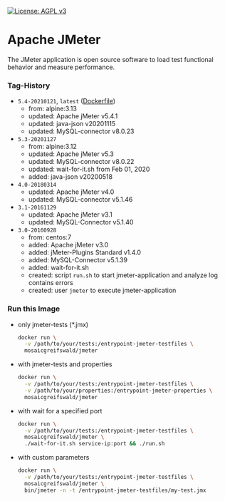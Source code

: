 [![License: AGPL v3](https://img.shields.io/badge/License-AGPL%20v3-blue.svg)](https://www.gnu.org/licenses/agpl-3.0)

# Apache JMeter
The JMeter application is open source software to load test functional behavior and measure performance.

### Tag-History
* `5.4-20210121`, `latest` ([Dockerfile](https://github.com/mosaic-hgw/jMeter/blob/master/Dockerfile))
  - from:     alpine:3.13
  - updated:  Apache jMeter v5.4.1
  - updated:  java-json v20201115
  - updated:  MySQL-connector v8.0.23
* `5.3-20201127`
  - from:     alpine:3.12
  - updated:  Apache jMeter v5.3
  - updated:  MySQL-connector v8.0.22
  - updated:  wait-for-it.sh from Feb 01, 2020
  - added:    java-json v20200518
* `4.0-20180314`
  - updated:  Apache jMeter v4.0
  - updated:  MySQL-connector v5.1.46
* `3.1-20161129`
  - updated:  Apache jMeter v3.1
  - updated:  MySQL-Connector v5.1.40
* `3.0-20160928`
  - from:     centos:7
  - added:    Apache jMeter v3.0
  - added:    jMeter-Plugins Standard v1.4.0
  - added:    MySQL-Connector v5.1.39
  - added:    wait-for-it.sh
  - created:  script `run.sh` to start jmeter-application and analyze log contains errors
  - created:  user `jmeter` to execute jmeter-application

### Run this Image
* only jmeter-tests (*.jmx)
  ```sh
  docker run \
    -v /path/to/your/tests:/entrypoint-jmeter-testfiles \
    mosaicgreifswald/jmeter
  ```

* with jmeter-tests and properties
  ```sh
  docker run \
    -v /path/to/your/tests:/entrypoint-jmeter-testfiles \
    -v /path/to/your/properties:/entrypoint-jmeter-properties \
    mosaicgreifswald/jmeter
  ```

* with wait for a specified port
  ```sh
  docker run \
    -v /path/to/your/tests:/entrypoint-jmeter-testfiles \
    mosaicgreifswald/jmeter \
    ./wait-for-it.sh service-ip:port && ./run.sh
  ```

* with custom parameters
  ```sh
  docker run \
    -v /path/to/your/tests:/entrypoint-jmeter-testfiles \
    mosaicgreifswald/jmeter \
    bin/jmeter -n -t /entrypoint-jmeter-testfiles/my-test.jmx
  ```
